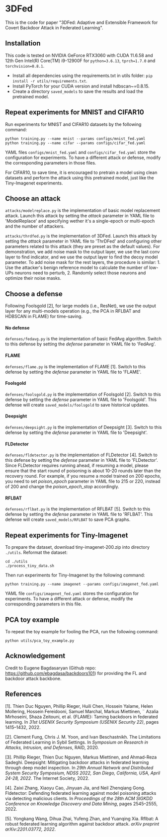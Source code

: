 # 3DFed
This is the code for paper "3DFed: Adaptive and Extensible Framework for Covert Backdoor Attack in Federated Learning".

## Installation
This code is tested on NVIDIA GeForce RTX3060 with CUDA 11.6.58 and 12th Gen Intel(R) Core(TM) i9-12900F for `python=3.6.13`, `tprch=1.7.0` and `torchvision=0.8.1`.
* Install all dependencies using the requirements.txt in utils folder: `pip install -r utils/requirements.txt`.
* Install PyTorch for your CUDA version and install hdbscan~=0.8.15.
* Create a directory `saved_models` to save the results and load the pretrained model.

## Repeat experiments for MNIST and CIFAR10
Run experiments for MNIST and CIFAR10 datasets by the following command:
```
python training.py --name mnist --params configs/mnist_fed.yaml
python training.py --name cifar --params configs/cifar_fed.yaml
```
YAML files `configs/mnist_fed.yaml` and `configs/cifar_fed.yaml` store the configuration for experiments. To have a different attack or defense, modify the corresponding parameters in those files.

For CIFAR10, to save time, it is encouraged to pretrain a model using clean datasets and perform the attack using this pretrained model, just like the Tiny-Imagenet experiments.

## Choose an attack
`attacks/modelreplace.py` is the implementation of basic model replacement attack. Launch this attack by setting the *attack* parameter in YAML file to 'ModelReplace' and specifying wether it's a single-epoch or multi-epoch and the number of attackers.

`attacks/thrdfed.py` is the implementation of 3DFed. Launch this attack by setting the *attack* parameter in YAML file to 'ThrDFed' and configuring other parameters related to this attack (they are preset as the default values). For demonstration, we add noise mask to the output layer, we use the last conv layer to find indicator, and we use the output layer to find the decoy model parameter. To add noise mask for the rest layers, the procedure is similar: 1. Use the attacker's benign reference model to calculate the number of low-UPs neurons need to perturb, 2. Randomly select those neurons and optimize their noise masks.

## Choose a defense
Following Foolsgold [2], for large models (i.e., ResNet), we use the output layer for any multi-models operation (e.g., the PCA in RFLBAT and HDBSCAN in FLAME) for time-saving.

#### No defense
`defenses/fedavg.py` is the implementation of basic FedAvg algorithm. Switch to this defense by setting the *defense* parameter in YAML file to 'FedAvg'.

#### FLAME
`defenses/flame.py` is the implementation of FLAME [1]. Switch to this defense by setting the *defense* parameter in YAML file to 'FLAME'.

#### Foolsgold
`defenses/foolsgold.py` is the implementation of Foolsgold [2]. Switch to this defense by setting the *defense* parameter in YAML file to 'Foolsgold'. This defense will create `saved_models/foolsgold` to save historical updates. 

#### Deepsight
`defenses/deepsight.py` is the implementation of Deepsight [3]. Switch to this defense by setting the *defense* parameter in YAML file to 'Deepsight'.

#### FLDetector
`defenses/fldetector.py` is the implementation of FLDetector [4]. Switch to this defense by setting the *defense* parameter in YAML file to 'FLDetector'. Since FLDetector requires running ahead, if resuming a model, please ensure that the start round of poisoning is about 10-20 rounds later than the recovery round. For example, if you resume a model trained on 200 epochs, you need to set *poison_epoch* parameter in YAML file to 215 or 220, instead of 200 and change the *poison_epoch_stop* accordingly.

#### RFLBAT
`defenses/rflbat.py` is the implementation of RFLBAT [5]. Switch to this defense by setting the *defense* parameter in YAML file to 'RFLBAT'. This defense will create `saved_models/RFLBAT` to save PCA graphs. 

## Repeat experiments for Tiny-Imagenet
To prepare the dataset, download tiny-imagenet-200.zip into directory `./utils`. Reformat the dataset:
```
cd ./utils
./process_tiny_data.sh
```

Then run experiments for Tiny-Imagenet by the following command:
```
python training.py --name imagenet --params configs/imagenet_fed.yaml
```

YAML file `configs/imagenet_fed.yaml` stores the configuration for experiments. To have a different attack or defense, modify the corresponding parameters in this file.

## PCA toy example
To repeat the toy example for fooling the PCA, run the following command:
```
python utils/pca_toy_example.py
```

## Acknowledgement
Credit to Eugene Bagdasaryan (Github repo: https://github.com/ebagdasa/backdoors101) for providing the FL and backdoor attack backbone.

## References

[1]. Thien Duc Nguyen, Phillip Rieger, Huili Chen, Hossein Yalame, Helen Mollering, Hossein Fereidooni, Samuel Marchal, Markus Miettinen, ¨ Azalia Mirhoseini, Shaza Zeitouni, et al. {FLAME}: Taming backdoors in federated learning. In *31st USENIX Security Symposium (USENIX Security 22)*, pages 1415–1432, 2022.

[2]. Clement Fung, Chris J. M. Yoon, and Ivan Beschastnikh. The Limitations of Federated Learning in Sybil Settings. In *Symposium on Research in Attacks, Intrusion, and Defenses*, RAID, 2020.

[3]. Phillip Rieger, Thien Duc Nguyen, Markus Miettinen, and Ahmad-Reza Sadeghi. Deepsight: Mitigating backdoor attacks in federated learning through deep model inspection. In *29th Annual Network and Distributed System Security Symposium, NDSS 2022, San Diego, California, USA, April 24-28, 2022*. The Internet Society, 2022.

[4]. Zaixi Zhang, Xiaoyu Cao, Jinyuan Jia, and Neil Zhenqiang Gong. Fldetector: Defending federated learning against model poisoning attacks via detecting malicious clients. In *Proceedings of the 28th ACM SIGKDD Conference on Knowledge Discovery and Data Mining*, pages 2545–2555, 2022. 

[5]. Yongkang Wang, Dihua Zhai, Yufeng Zhan, and Yuanqing Xia. Rflbat: A robust federated learning algorithm against backdoor attack. *arXiv preprint arXiv:2201.03772, 2022*. 